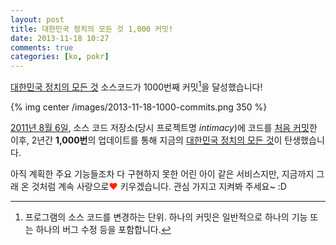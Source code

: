 ```yaml
---
layout: post
title: 대한민국 정치의 모든 것 1,000 커밋!
date: 2013-11-18 10:27
comments: true
categories: [ko, pokr]
---
```


[대한민국 정치의 모든 것](http://pokr.kr) 소스코드가 1000번째 커밋[^1]을 달성했습니다!<!-- more -->

{% img center /images/2013-11-18-1000-commits.png 350 %}

[2011년 8월 6일](https://github.com/teampopong/pokr/commit/92fabee5bff780c7784e2de7dd4800dd260d16fe), 소스 코드 저장소(당시 프로젝트명 *intimacy*)에 코드를 [처음 커밋](https://github.com/teampopong/pokr/commit/92fabee5bff780c7784e2de7dd4800dd260d16fe)한 이후, 2년간 **1,000번**의 업데이트를 통해 지금의 [대한민국 정치의 모든 것](http://pokr.kr)이 탄생했습니다.

아직 계획한 주요 기능들조차 다 구현하지 못한 어린 아이 같은 서비스지만, 지금까지 그래 온 것처럼 계속 사랑으로<span style="color: #ff2400;">♥</span> 키우겠습니다. 관심 가지고 지켜봐 주세요~ :D

[^1]: 프로그램의 소스 코드를 변경하는 단위. 하나의 커밋은 일반적으로 하나의 기능 또는 하나의 버그 수정 등을 포함합니다.
